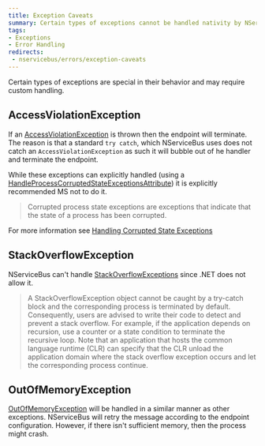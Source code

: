 ```yaml
---
title: Exception Caveats
summary: Certain types of exceptions cannot be handled nativity by NServiceBus.
tags:
- Exceptions
- Error Handling
redirects:
 - nservicebus/errors/exception-caveats
---
```


Certain types of exceptions are special in their behavior and may require custom handling.


## AccessViolationException

If an [AccessViolationException](https://msdn.microsoft.com/en-us/library/system.accessviolationexception.aspx) is thrown then the endpoint will terminate. The reason is that a standard `try catch`, which NServiceBus uses does not catch an  `AccessViolationException` as such it will bubble out of he handler and terminate the endpoint.

While these exceptions can explicitly handled (using a [HandleProcessCorruptedStateExceptionsAttribute](https://msdn.microsoft.com/en-us/library/system.runtime.exceptionservices.handleprocesscorruptedstateexceptionsattribute.aspx)) it is explicitly recommended MS not to do it.

> Corrupted process state exceptions are exceptions that indicate that the state of a process has been corrupted.

For more information see [Handling Corrupted State Exceptions](https://msdn.microsoft.com/en-us/magazine/dd419661.aspx#id0070035)


## StackOverflowException

NServiceBus can't handle [StackOverflowExceptions](https://msdn.microsoft.com/en-us/library/system.stackoverflowexception.aspx) since .NET does not allow it.

> A StackOverflowException object cannot be caught by a try-catch block and the corresponding process is terminated by default. Consequently, users are advised to write their code to detect and prevent a stack overflow. For example, if the application depends on recursion, use a counter or a state condition to terminate the recursive loop. Note that an application that hosts the common language runtime (CLR) can specify that the CLR unload the application domain where the stack overflow exception occurs and let the corresponding process continue.


## OutOfMemoryException

[OutOfMemoryException](https://msdn.microsoft.com/en-us/library/system.outofmemoryexception.aspx) will be handled in a similar manner as other exceptions. NServiceBus will retry the message according to the endpoint configuration. However, if there isn't sufficient memory, then the process might crash.